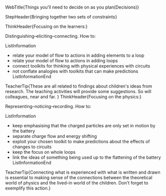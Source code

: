 WebTitle{Things you&apos;ll need to decide on as you plan(Decisions)}

StepHeader{Bringing together two sets of constraints}

ThinkHeader{Focusing on the learners:}

Distinguishing&ndash;eliciting&ndash;connecting. How to:

ListInformation
- relate your model of flow to actions in adding elements to a loop
- relate your model of flow to actions in adding loops
- connect toolkits for thinking with physical experiences with circuits
- not conflate analogies with toolkits that can make predictions
ListInformationEnd

TeacherTip{These are all related to findings about children's ideas from research. The teaching activities will provide some suggestions. So will colleagues, near and far. }
ThinkHeader{Focusing on the physics:}

Representing&ndash;noticing&ndash;recording. How to:

ListInformation
- keep emphasising that the charged particles are only set in motion by the battery
- separate charge flow and energy shifting
- exploit your chosen toolkit to make predictions about the effects of changes to circuits
- keep the focus on whole loops
- link the ideas of something being used up to the flattening of the battery
ListInformationEnd

TeacherTip{Connecting what is experienced with what is written and drawn is essential to making sense of the connections between the theoretical world of physics and the lived-in world of the children. Don't forget to exemplify this action.}


